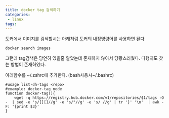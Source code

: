 ```yaml
---
title: docker tag 검색하기
categories:
 - linux
tags:
---
```


도커에서 이미지를 검색할시는 아래처럼 도커의 내장명령어를 사용하면 된다 
```
docker search images
```
그런데 tag검색은 당연히 있을줄 알았는데 존재하지 않아서 당황스러웠다. 다행히도 찾는 방법이 존재하였다. 

아래함수를 ~/.zshrc에 추가한다. (bash사용시~/.bashrc)

```
#usage list-dh-tags <repo>
#example: docker-tag node
function docker-tag(){
    wget -q https://registry.hub.docker.com/v1/repositories/$1/tags -O -  | sed -e 's/[][]//g' -e 's/"//g' -e 's/ //g' | tr '}' '\n'  | awk -F: '{print $3}'
}
```